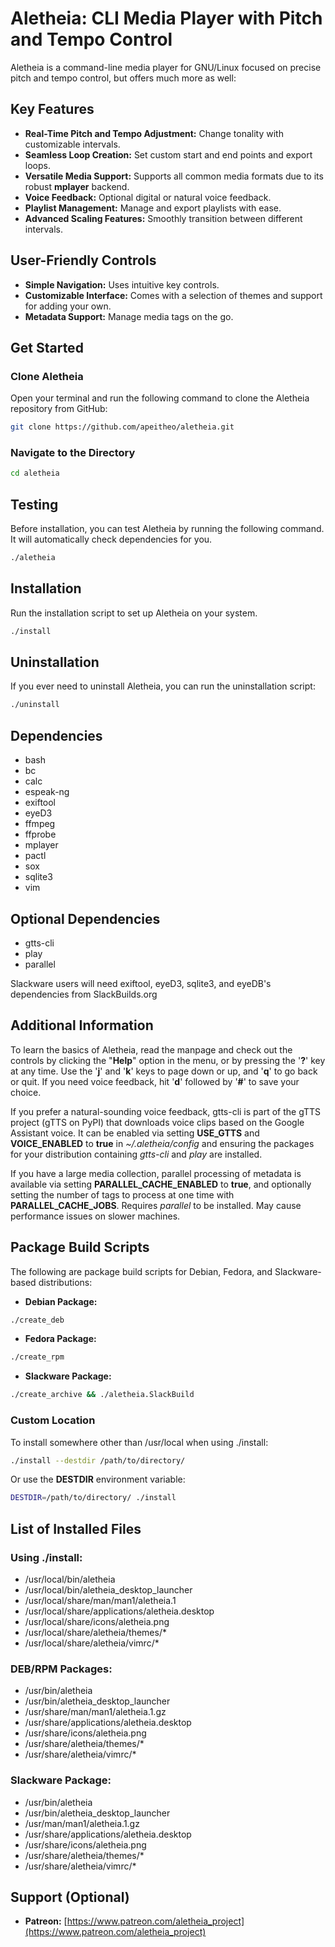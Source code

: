 # Aletheia: CLI Media Player with Pitch and Tempo Control

Aletheia is a command-line media player for GNU/Linux focused on precise pitch and tempo control, but offers much more as well:

## Key Features

- **Real-Time Pitch and Tempo Adjustment:** Change tonality with customizable intervals.
- **Seamless Loop Creation:** Set custom start and end points and export loops.
- **Versatile Media Support:** Supports all common media formats due to its robust **mplayer** backend.
- **Voice Feedback:** Optional digital or natural voice feedback.
- **Playlist Management:** Manage and export playlists with ease.
- **Advanced Scaling Features:** Smoothly transition between different intervals.

## User-Friendly Controls

- **Simple Navigation:** Uses intuitive key controls.
- **Customizable Interface:** Comes with a selection of themes and support for adding your own.
- **Metadata Support:** Manage media tags on the go.

## Get Started

### Clone Aletheia

Open your terminal and run the following command to clone the Aletheia repository from GitHub:

```bash
git clone https://github.com/apeitheo/aletheia.git
```

### Navigate to the Directory

```bash
cd aletheia
```

## Testing

Before installation, you can test Aletheia by running the following command. It will automatically check dependencies for you.

```bash
./aletheia
```

## Installation

Run the installation script to set up Aletheia on your system.

```bash
./install
```

## Uninstallation

If you ever need to uninstall Aletheia, you can run the uninstallation script:

```bash
./uninstall
```

## Dependencies

- bash
- bc
- calc
- espeak-ng
- exiftool
- eyeD3
- ffmpeg
- ffprobe
- mplayer
- pactl
- sox
- sqlite3
- vim

## Optional Dependencies

- gtts-cli
- play
- parallel

Slackware users will need exiftool, eyeD3, sqlite3, and eyeDB's dependencies from SlackBuilds.org

## Additional Information

To learn the basics of Aletheia, read the manpage and check out the controls by clicking the "**Help**" option in the menu, or by pressing the '**?**' key at any time. Use the '**j**' and '**k**' keys to page down or up, and '**q**' to go back or quit. If you need voice feedback, hit '**d**' followed by '**#**' to save your choice.

If you prefer a natural-sounding voice feedback, gtts-cli is part of the gTTS project (gTTS on PyPI) that downloads voice clips based on the Google Assistant voice. It can be enabled via setting **USE_GTTS** and **VOICE_ENABLED** to **true** in *~/.aletheia/config* and ensuring the packages for your distribution containing *gtts-cli* and *play* are installed.

If you have a large media collection, parallel processing of metadata is available via setting **PARALLEL_CACHE_ENABLED** to **true**, and optionally setting the number of tags to process at one time with **PARALLEL_CACHE_JOBS**. Requires *parallel* to be installed. May cause performance issues on slower machines.

## Package Build Scripts

The following are package build scripts for Debian, Fedora, and Slackware-based distributions:

- **Debian Package:**
```bash
./create_deb
```

- **Fedora Package:**
```bash
./create_rpm
```

- **Slackware Package:**
```bash
./create_archive && ./aletheia.SlackBuild
```

### Custom Location

To install somewhere other than /usr/local when using ./install:

```bash
./install --destdir /path/to/directory/
```

Or use the **DESTDIR** environment variable:

```bash
DESTDIR=/path/to/directory/ ./install
```

## List of Installed Files

### Using ./install:

- /usr/local/bin/aletheia
- /usr/local/bin/aletheia\_desktop\_launcher
- /usr/local/share/man/man1/aletheia.1
- /usr/local/share/applications/aletheia.desktop
- /usr/local/share/icons/aletheia.png
- /usr/local/share/aletheia/themes/*
- /usr/local/share/aletheia/vimrc/*

### DEB/RPM Packages:

- /usr/bin/aletheia
- /usr/bin/aletheia\_desktop\_launcher
- /usr/share/man/man1/aletheia.1.gz
- /usr/share/applications/aletheia.desktop
- /usr/share/icons/aletheia.png
- /usr/share/aletheia/themes/*
- /usr/share/aletheia/vimrc/*

### Slackware Package:

- /usr/bin/aletheia
- /usr/bin/aletheia\_desktop\_launcher
- /usr/man/man1/aletheia.1.gz
- /usr/share/applications/aletheia.desktop
- /usr/share/icons/aletheia.png
- /usr/share/aletheia/themes/*
- /usr/share/aletheia/vimrc/*

## Support (Optional)

- **Patreon:** [https://www.patreon.com/aletheia_project](https://www.patreon.com/aletheia_project)
